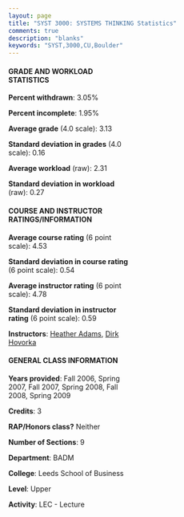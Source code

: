 ```yaml
---
layout: page
title: "SYST 3000: SYSTEMS THINKING Statistics"
comments: true
description: "blanks"
keywords: "SYST,3000,CU,Boulder"
---
```

<head>
<script src="https://ajax.googleapis.com/ajax/libs/jquery/2.1.3/jquery.min.js"></script>
<script src="https://dl.dropboxusercontent.com/s/pc42nxpaw1ea4o9/highcharts.js?dl=0"></script>
<!-- <script src="../assets/js/highcharts.js"></script> -->
<style type="text/css">@font-face {
	font-family: "Bebas Neue";
	src: url(https://www.filehosting.org/file/details/544349/BebasNeue Regular.otf) format("opentype");
	}
	h1.Bebas { 
		font-family: "Bebas Neue", Verdana, Tahoma;
	}
</style>
</head>
<body>
	<div id="container" style="float: right; width: 45%; height: 88%; margin-left: 2.5%; margin-right: 2.5%;"></div>
	<script language="JavaScript">
		$(document).ready(function() {
		var chart = {type: 'column'};
		var title = {text: 'Grade Distribution'};
		var xAxis = {categories: ['A','B','C','D','F'],crosshair: true};
		var yAxis = {min: 0,title: {text: 'Percentage'}};
		var tooltip = {headerFormat: '<center><b><span style="font-size:20px">{point.key}</span></b></center>',
		               pointFormat: '<td style="padding:0"><b>{point.y:.1f}%</b></td>',
		               footerFormat: '</table>',shared: true,useHTML: true};
		var plotOptions = {column: {pointPadding: 0.0,borderWidth: 0}};  
		var credits = {enabled: false};var series= [{name: 'Percent',data: [37.59,45.53,11.97,2.71,2.21,]}];
		var json = {};
		json.chart = chart;
		json.title = title;
		json.tooltip = tooltip;
		json.xAxis = xAxis;
		json.yAxis = yAxis;  
		json.series = series;
		json.plotOptions = plotOptions;  
		json.credits = credits;
		$('#container').highcharts(json);
	});
	</script>
</body>
			   
#### GRADE AND WORKLOAD STATISTICS

**Percent withdrawn**: 3.05%

**Percent incomplete**: 1.95%

**Average grade** (4.0 scale): 3.13

**Standard deviation in grades** (4.0 scale): 0.16

**Average workload** (raw): 2.31

**Standard deviation in workload** (raw): 0.27

#### COURSE AND INSTRUCTOR RATINGS/INFORMATION

**Average course rating** (6 point scale): 4.53

**Standard deviation in course rating** (6 point scale): 0.54

**Average instructor rating** (6 point scale): 4.78

**Standard deviation in instructor rating** (6 point scale): 0.59

**Instructors**: <a href='../../instructors/Heather_Adams'>Heather Adams</a>, <a href='../../instructors/Dirk_Hovorka'>Dirk Hovorka</a>

#### GENERAL CLASS INFORMATION

**Years provided**: Fall 2006, Spring 2007, Fall 2007, Spring 2008, Fall 2008, Spring 2009

**Credits**: 3

**RAP/Honors class?** Neither

**Number of Sections**: 9

**Department**: BADM

**College**: Leeds School of Business

**Level**: Upper

**Activity**: LEC - Lecture
